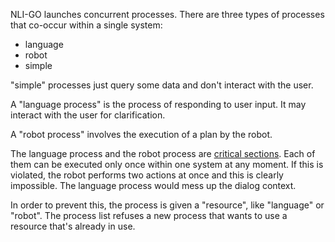 NLI-GO launches concurrent processes. There are three types of processes that co-occur within a single system:

- language
- robot
- simple

"simple" processes just query some data and don't interact with the user.

A "language process" is the process of responding to user input. It may interact with the user for clarification.

A "robot process" involves the execution of a plan by the robot.

The language process and the robot process are [critical sections](https://en.wikipedia.org/wiki/Critical_section). Each of them can be executed only once within one system at any moment. If this is violated, the robot performs two actions at once and this is clearly impossible. The language process would mess up the dialog context.

In order to prevent this, the process is given a "resource", like "language" or "robot". The process list refuses a new process that wants to use a resource that's already in use.
